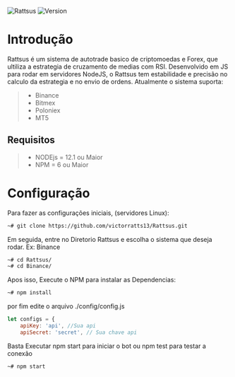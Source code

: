 ![Rattsus](https://i.imgur.com/rsIeQTm.png)
![Version](https://img.shields.io/badge/Version-1.0-green)

# Introdução

Rattsus é um sistema de autotrade basico de criptomoedas e Forex, que ultiliza a estrategia de cruzamento de medias com RSI. Desenvolvido em JS para rodar em servidores NodeJS, o Rattsus tem estabilidade e precisão no calculo da estrategia e no envio de ordens. Atualmente o sistema suporta:

>- Binance
>- Bitmex
>- Poloniex
>- MT5

## Requisitos

>- NODEjs = 12.1 ou Maior
>- NPM = 6 ou Maior

# Configuração

Para fazer as configurações iniciais, (servidores Linux):
```sh
~# git clone https://github.com/victorratts13/Rattsus.git
```

Em seguida, entre no Diretorio Rattsus e escolha o sistema que deseja rodar. Ex: Binance
```sh
~# cd Rattsus/
~# cd Binance/
```

Apos isso, Execute o NPM para instalar as Dependencias:

```sh
~# npm install
```

por fim edite o arquivo ./config/config.js 

```js
let configs = {
    apiKey: 'api', //Sua api
    apiSecret: 'secret', // Sua chave api
```
Basta Executar npm start para iniciar o bot ou npm test para testar a conexão

```sh
~# npm start
```



